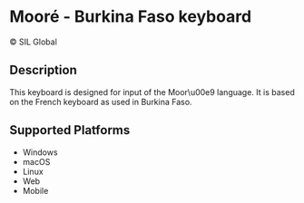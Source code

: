 Mooré - Burkina Faso keyboard
==============

© SIL Global

Description
-----------

This keyboard is designed for input of the Moor\u00e9 language.  It is based on the French keyboard as used in Burkina Faso.

Supported Platforms
-------------------
 * Windows
 * macOS
 * Linux
 * Web
 * Mobile
 


